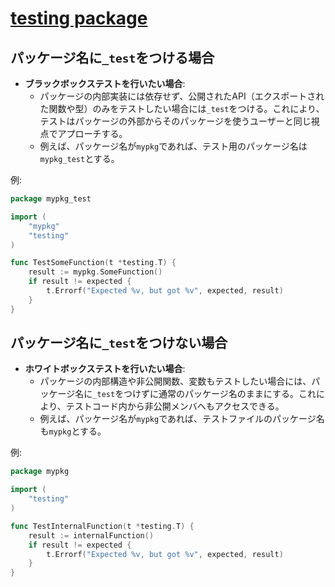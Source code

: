 # [testing package](https://pkg.go.dev/testing)

## パッケージ名に`_test`をつける場合

- **ブラックボックステストを行いたい場合**:
  - パッケージの内部実装には依存せず、公開されたAPI（エクスポートされた関数や型）のみをテストしたい場合には`_test`をつける。これにより、テストはパッケージの外部からそのパッケージを使うユーザーと同じ視点でアプローチする。
  - 例えば、パッケージ名が`mypkg`であれば、テスト用のパッケージ名は`mypkg_test`とする。

例:

```go
package mypkg_test

import (
    "mypkg"
    "testing"
)

func TestSomeFunction(t *testing.T) {
    result := mypkg.SomeFunction()
    if result != expected {
        t.Errorf("Expected %v, but got %v", expected, result)
    }
}
```

## パッケージ名に`_test`をつけない場合

- **ホワイトボックステストを行いたい場合**:
  - パッケージの内部構造や非公開関数、変数もテストしたい場合には、パッケージ名に`_test`をつけずに通常のパッケージ名のままにする。これにより、テストコード内から非公開メンバへもアクセスできる。
  - 例えば、パッケージ名が`mypkg`であれば、テストファイルのパッケージ名も`mypkg`とする。

例:

```go
package mypkg

import (
    "testing"
)

func TestInternalFunction(t *testing.T) {
    result := internalFunction()
    if result != expected {
        t.Errorf("Expected %v, but got %v", expected, result)
    }
}
```
